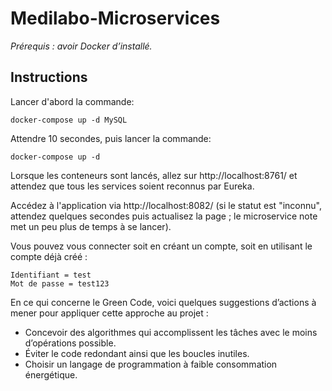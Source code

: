# Medilabo-Microservices

*Prérequis : avoir Docker d’installé.*  

## Instructions
Lancer d'abord la commande:
```
docker-compose up -d MySQL
```
Attendre 10 secondes, puis lancer la commande:
```
docker-compose up -d
```
Lorsque les conteneurs sont lancés, allez sur http://localhost:8761/ et attendez que tous les services soient reconnus par Eureka.

Accédez à l'application via http://localhost:8082/ (si le statut est "inconnu", attendez quelques secondes puis actualisez la page ; le microservice note met un peu plus de temps à se lancer).

Vous pouvez vous connecter soit en créant un compte, soit en utilisant le compte déjà créé :
```
Identifiant = test
Mot de passe = test123
```
En ce qui concerne le Green Code, voici quelques suggestions d’actions à mener pour appliquer cette approche au projet :

- Concevoir des algorithmes qui accomplissent les tâches avec le moins d’opérations possible.
- Éviter le code redondant ainsi que les boucles inutiles.
- Choisir un langage de programmation à faible consommation énergétique.
